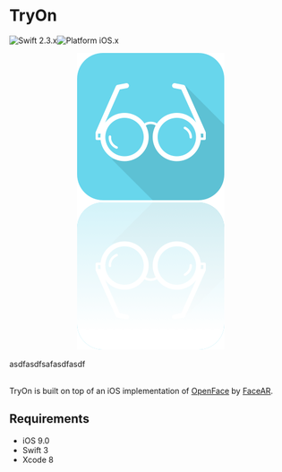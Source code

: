 # TryOn

![Swift 2.3.x](https://img.shields.io/badge/Swift-3.0-orange.svg)![Platform iOS.x](https://img.shields.io/badge/Platform-iOS-blue.svg)
<p align="center">
  <img src="./imgs/logo_with_reflection.png" alt=""/>
  <div>asdfasdfsafasdfasdf</div>
  <img src="./imgs/final_TryOn.gif" alt=""/>
</p>

TryOn is built on top of an iOS implementation of [OpenFace](https://github.com/TadasBaltrusaitis/OpenFace) by [FaceAR](https://github.com/FaceAR/OpenFaceIOS).

## Requirements

* iOS 9.0
* Swift 3
* Xcode 8
